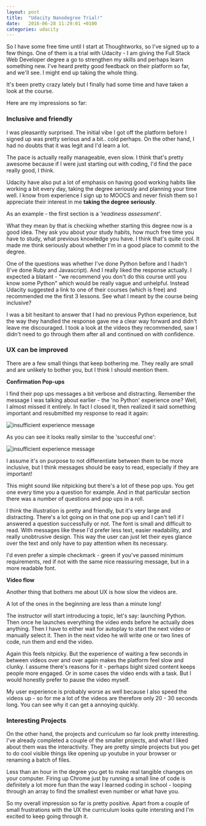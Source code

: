 ```yaml
---
layout: post
title:  "Udacity Nanodegree Trial!"
date:   2016-06-28 11:29:01 +0100
categories: udacity
---
```

So I have some free time until I start at Thoughtworks, so I've signed up to a few things. One of them is a trial with Udacity - I am giving the Full Stack Web Developer degree a go to strengthen my skills and perhaps learn something new. I've heard pretty good feedback on their platform so far, and we'll see. I might end up taking the whole thing.

It's been pretty crazy lately but I finally had some time and have taken a look at the course.

Here are my impressions so far:

### **Inclusive and friendly**

I was pleasantly surprised. The initial vibe I got off the platform before I signed up was pretty serious and a bit.. cold perhaps. On the other hand, I had no doubts that it was legit and I'd learn a lot.

The pace is actually really manageable, even slow. I think that's pretty awesome because if I were just starting out with coding, I'd find the pace really good, I think.

Udacity have also put a lot of emphasis on having good working habits like working a bit every day, taking the degree seriously and planning your time well. I know from experience I sign up to MOOCS and never finish them so I appreciate their interest in me **taking the degree seriously**.

As an example - the first section is a _'readiness assessment'_.

What they mean by that is checking whether starting this degree now is a good idea. They ask you about your study habits, how much free time you have to study, what previous knowledge you have. I think that's quite cool. It made me think seriously about whether I'm in a good place to commit to the degree.

One of the questions was whether I've done Python before and I hadn't (I've done Ruby and Javascript). And I really liked the response actually. I expected a blatant - "we recommend you don't do this course until you know some Python" which would be really vague and unhelpful. Instead Udacity suggested a link to one of their courses (which is free) and recommended me the first 3 lessons. See what I meant by the course being inclusive?

I was a bit hesitant to answer that I had no previous Python experience, but the way they handled the response gave me a clear way forward and didn't leave me discouraged. I took a look at the videos they recommended, saw I didn't need to go through them after all and continued on with confidence.

### **UX can be improved**

There are a few small things that keep bothering me. They really are small and are unlikely to bother you, but I think I should mention them.


**Confirmation Pop-ups**

 I find their pop ups messages a bit verbose and distracting. Remember the message I was talking about earlier - the 'no Python' experience one? Well, I almost missed it entirely. In fact I closed it, then realized it said something important and resubmitted my response to read it again:

![insufficient experience message](http://i.imgur.com/qdK70ZI.png)

As you can see it looks really similar to the 'succesful one':

![insufficient experience message](http://i.imgur.com/iiX1APF.png)

I assume it's on purpose to not differentiate between them to be more inclusive, but I think messages should be easy to read, especially if they are important!

This might sound like nitpicking but there's a lot of these pop ups. You get one every time you a question for example. And in that particular section there was a number of questions and pop ups in a roll.

I think the illustration is pretty and friendly, but it's very large and distracting. There's a lot going on in that one pop up and I can't tell if I answered a question successfully or not. The font is small and difficult to read. With messages like these I'd prefer less text, easier readability, and really unobtrusive design. This way the user can just let their eyes glance over the text and only have to pay attention when its necessary.

I'd even prefer a simple checkmark - green if you've passed minimum requirements, red if not with the same nice reassuring message, but in a more readable font.

**Video flow**

Another thing that bothers me about UX is how slow the videos are.

A lot of the ones in the beginning are less than a minute long!

The instructor will start introducing a topic, let's say: launching Python. Then once he launches everything the video ends before he actually does anything. Then I have to either wait for autoplay to start the next video or manually select it. Then in the next video he will write one or two lines of code, run them and end the video.

Again this feels nitpicky. But the experience of waiting a few seconds in between videos over and over again makes the platform feel slow and clunky. I assume there's reasons for it - perhaps bight sized content keeps people more engaged. Or in some cases the video ends with a task. But I would honestly prefer to pause the video myself.

My user experience is probably worse as well because I also speed the videos up - so for me a lot of the videos are therefore only 20 - 30 seconds long. You can see why it can get a annoying quickly.

### **Interesting Projects**

On the other hand, the projects and curriculum so far look pretty interesting. I've already completed a couple of the smaller projects, and what I liked about them was the interactivity. They are pretty simple projects but you get to do cool visible things like opening up youtube in your browser or renaming a batch of files.

Less than an hour in the degree you get to make real tangible changes on your computer. Firing up Chrome just by running a small line of code is definitely a lot more fun than the way I learned coding in school - looping through an array to find the smallest even number or what have you.

So my overall impression so far is pretty positive. Apart from a couple of small frustrations with the UX the curriculum looks quite intersting and I'm excited to keep going through it.
